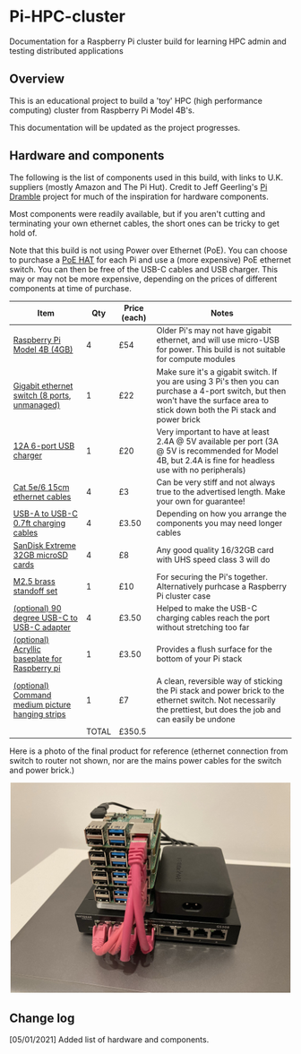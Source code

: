 # Pi-HPC-cluster
Documentation for a Raspberry Pi cluster build for learning HPC admin and testing distributed applications

## Overview
This is an educational project to build a 'toy' HPC (high performance computing) cluster from Raspberry Pi Model 4B's.

This documentation will be updated as the project progresses.


## Hardware and components
The following is the list of components used in this build, with links to U.K. suppliers (mostly Amazon and The Pi Hut). Credit to Jeff Geerling's [Pi Dramble](http://www.pidramble.com/) project for much of the inspiration for hardware components.

Most components were readily available, but if you aren't cutting and terminating your own ethernet cables, the short ones can be tricky to get hold of. 

Note that this build is not using Power over Ethernet (PoE). You can choose to purchase a [PoE HAT](https://thepihut.com/products/raspberry-pi-power-over-ethernet-poe-hat) for each Pi and use a (more expensive) PoE ethernet switch. You can then be free of the USB-C cables and USB charger. This may or may not be more expensive, depending on the prices of different components at time of purchase.

|                                   Item                                                          |   Qty  |  Price (each)  |  Notes  |
|  -------------------------------------------------------------------------------------------    |   ---  |  -----  |  -----  |
| [Raspberry Pi Model 4B (4GB)](https://thepihut.com/products/raspberry-pi-4-model-b)             |    4   |   £54   |  Older Pi's may not have gigabit ethernet, and will use micro-USB for power. This build is not suitable for compute modules |
| [Gigabit ethernet switch (8 ports, unmanaged)](https://www.amazon.co.uk/gp/product/B07PWHGQSS/) |    1   |   £22   |  Make sure it's a gigabit switch. If you are using 3 Pi's then you can purchase a 4-port switch, but then won't have the surface area to stick down both the Pi stack and power brick |
| [12A 6-port USB charger](https://www.amazon.co.uk/gp/product/B07MFPN87Y/)                       |    1   |   £20   |  Very important to have at least 2.4A @ 5V available per port (3A @ 5V is recommended for Model 4B, but 2.4A is fine for headless use with no peripherals) |
| [Cat 5e/6 15cm ethernet cables](https://www.amazon.co.uk/gp/product/B01J2CJXTA)                 |    4   |   £3    |  Can be very stiff and not always true to the advertised length. Make your own for guarantee! |
| [USB-A to USB-C 0.7ft charging cables](https://www.amazon.co.uk/gp/product/B0744J4BYY)          |    4   |   £3.50 |  Depending on how you arrange the components you may need longer cables |
| [SanDisk Extreme 32GB microSD cards](https://www.amazon.co.uk/gp/product/B06XWMQ81P)            |    4   |   £8    |  Any good quality 16/32GB card with UHS speed class 3 will do |
| [M2.5 brass standoff set](https://www.amazon.co.uk/gp/product/B07PDVXVZ5)                       |    1   |   £10   |  For securing the Pi's together. Alternatively purhcase a Raspberry Pi cluster case |
| [(optional) 90 degree USB-C to USB-C adapter](https://www.amazon.co.uk/gp/product/B071XHCW5W)   |    4   |   £3.50 |  Helped to make the USB-C charging cables reach the port without stretching too far |
| [(optional) Acryllic baseplate for Raspberry pi](https://shop.rasp.io/products/raspio-pibase-backplate-for-raspberry-pi-model-b) | 1 | £3.50 | Provides a flush surface for the bottom of your Pi stack
| [(optional) Command medium picture hanging strips](https://www.amazon.co.uk/gp/product/B00LW1APOC/) | 1 | £7 | A clean, reversible way of sticking the Pi stack and power brick to the ethernet switch. Not necessarily the prettiest, but does the job and can easily be undone |
| | TOTAL | £350.5

Here is a photo of the final product for reference (ethernet connection from switch to router not shown, nor are the mains power cables for the switch and power brick.)

<!-- ![Pi cluster photo](./images/pi-cluster.jpeg) -->

<p align="center">
<img src="https://github.com/acse-ogb119/Pi-HPC-cluster/blob/master/images/pi-cluster.jpeg" alt="Pi cluster photo" width="500" />
</p>


## Change log
[05/01/2021] Added list of hardware and components.


